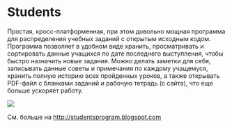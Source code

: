 # Students

Простая, кросс-платформенная, при этом довольно мощная программа для распределения учебных заданий с открытым исходным кодом. Программа позволяет в удобном виде хранить, просматривать и сортировать данные учащихся по дате последнего выступления, чтобы быстро назначить новые задания. Можно делать заметки для себя, записывать данные советы и примечания по каждому учащемуся, хранить полную историю всех пройденных уроков, а также открывать PDF-файл с бланками заданий и рабочую тетрадь (с сайта), что еще больше ускоряет работу.

![](https://2.bp.blogspot.com/-6hy0T_4Knek/WFUqVsp24BI/AAAAAAABQ3o/zQ4sbV712bcpbOmEgySNaCIl8mRq9haRACLcB/s1600/screenshot.png)

См. больше на http://studentsprogram.blogspot.com
